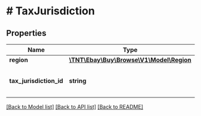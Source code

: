 # # TaxJurisdiction

## Properties

Name | Type | Description | Notes
------------ | ------------- | ------------- | -------------
**region** | [**\TNT\Ebay\Buy\Browse\V1\Model\Region**](Region.md) |  | [optional]
**tax_jurisdiction_id** | **string** | The identifier of the tax jurisdiction. | [optional]

[[Back to Model list]](../../README.md#models) [[Back to API list]](../../README.md#endpoints) [[Back to README]](../../README.md)
